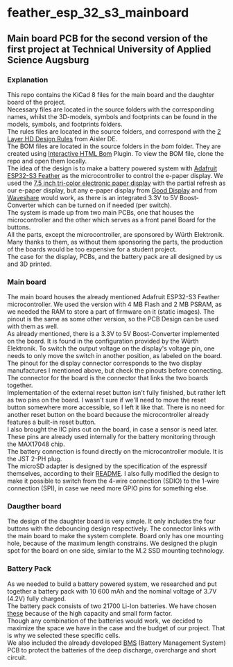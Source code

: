 # feather_esp_32_s3_mainboard

## Main board PCB for the second version of the first project at Technical University of Applied Science Augsburg

### Explanation
This repo contains the KiCad 8 files for the main board and the daughter board of the project.  
Necessary files are located in the source folders with the corresponding names, whilst the 3D-models, symbols and footprints can be found in the models, symbols, and footprints folders.  
The rules files are located in the source folders, and correspond with the [2 Layer HD Design Rules](https://community.aisler.net/t/2-layer-hd-design-rules/3732) from Aisler DE.  
The BOM files are located in the source folders in the *bom* folder. They are created using [Interactive HTML Bom](https://github.com/openscopeproject/InteractiveHtmlBom) Plugin. To view the BOM file, clone the repo and open them locally.  
The idea of the design is to make a battery powered system with [Adafruit ESP32-S3 Feather](https://www.adafruit.com/product/5477) as the microcontroller to control the e-paper display. We used the [7.5 inch tri-color electronic paper display](https://www.good-display.com/product/394.html) with the partial refresh as our e-paper display, but any e-paper display from [Good Display](https://www.good-display.com) and from [Waveshare](https://www.waveshare.com) would work, as there is an integrated 3.3V to 5V Boost-Converter which can be turned on if needed (per switch).  
The system is made up from two main PCBs, one that houses the microcontroller and the other which serves as a front panel Board for the buttons.  
All the parts, except the microcontroller, are sponsored by Würth Elektronik. Many thanks to them, as without them sponsoring the parts, the production of the boards would be too expensive for a student project.  
The case for the display, PCBs, and the battery pack are all designed by us and 3D printed.  

### Main board
The main board houses the already mentioned Adafruit ESP32-S3 Feather microcontroller. We used the version with 4 MB Flash and 2 MB PSRAM, as we needed the RAM to store a part of firmware on it (static images). The pinout is the same as some other version, so the PCB Design can be used with them as well.  
As already mentioned, there is a 3.3V to 5V Boost-Converter implemented on the board. It is found in the configuration provided by the Würth Elektronik. To switch the output voltage on the display's voltage pin, one needs to only move the switch in another position, as labeled on the board.  
The pinout for the display connector corresponds to the two display manufactures I mentioned above, but check the pinouts before connecting.  
The connector for the board is the connector that links the two boards together.  
Implementation of the external reset button isn't fully finished, but rather left as two pins on the board. I wasn't sure if we'll need to move the reset button somewhere more accessible, so I left it like that. There is no need for another reset button on the board because the microcontroller already features a built-in reset button.  
I also brought the IIC pins out on the board, in case a sensor is need later. These pins are already used internally for the battery monitoring through the MAX17048 chip.  
The battery connection is found directly on the microcontroller module. It is the JST 2-PH plug.  
The microSD adapter is designed by the specification of the espressif themselves, according to their [README](https://github.com/espressif/esp-idf/blob/master/examples/storage/sd_card/sdmmc/README.md). I also fully modified the design to make it possible to switch from the 4-wire connection (SDIO) to the 1-wire connection (SPI), in case we need more GPIO pins for something else.

### Daugther board
The design of the daughter board is very simple. It only includes the four buttons with the debouncing design respectively. 
The connector links with the main board to make the system complete.
Board only has one mounting hole, because of the maximum length constrains. We designed the plugin spot for the board on one side, similar to the M.2 SSD mounting technology.

### Battery Pack
As we needed to build a battery powered system, we researched and put together a battery pack with 10 600 mAh and the nominal voltage of 3.7V (4.2V) fully charged.  
The battery pack consists of two 21700 Li-Ion batteries. We have chosen [these](https://www.akkuteile.de/lithium-ionen-akkus/21700/bak/bak-n21700cd-53e-mit-5300mah-10a-3-6v-3-7v-li-ionen-akku_100625_3323) because of the high capacity and small form factor.  
Though any combination of the batteries would work, we decided to maximize the space we have in the case and the budget of our project. That is why we selected these specific cells.  
We also included the already developed [BMS](https://www.akkuteile.de/1s-pcb-keeppower-xzd-1s5530-schutzelektronik-7a_200501_1407) (Battery Management System) PCB to protect the batteries of the deep discharge, overcharge and short circuit.  
